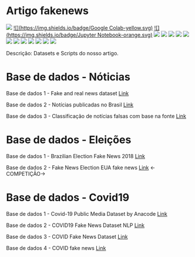 # Artigo fakenews 

[![](https://img.shields.io/badge/python-3.7+-blue.svg)](https://www.python.org/downloads/release/python-374/) 
[![](https://img.shields.io/badge/Google Colab-yellow.svg)](https://colab.research.google.com/notebooks/welcome.ipynb?hl=pt-BR) 
[![](https://img.shields.io/badge/Jupyter Notebook-orange.svg)](https://jupyter.org/)
[![](https://img.shields.io/badge/Pandas-blue.svg)](https://pandas.pydata.org/) 
[![](https://img.shields.io/badge/Matplotlib-blue.svg)](https://matplotlib.org/)
[![](https://img.shields.io/badge/plotly-green.svg)](https://plotly.com/)
[![](https://img.shields.io/badge/Seaborn-green.svg)](https://seaborn.pydata.org/)
[![](https://img.shields.io/badge/Matplotlib-orange.svg)](https://scikit-learn.org/stable/) 
[![](https://img.shields.io/badge/Scikit_Learn-green.svg)](https://scikit-learn.org/stable/)
[![](https://img.shields.io/badge/Numpy-White.svg)](https://numpy.org/)
[![](https://img.shields.io/badge/Tensorflow-orange.svg)](https://www.tensorflow.org/?hl=pt-br)
[![](https://img.shields.io/badge/Tensorflow-GPU-orange.svg)](https://www.tensorflow.org/?hl=pt-br)
[![](https://img.shields.io/badge/Keras-green.svg)](https://keras.io/)
[![](https://img.shields.io/badge/NLTK-white.svg)](https://www.nltk.org/)
[![](https://img.shields.io/badge/spaCy-blue.svg)](https://spacy.io/)


Descrição: Datasets e Scripts do nosso artigo.


# Base de dados - Nóticias 
Base de dados 1 -  Fake and real news dataset [Link](https://www.kaggle.com/clmentbisaillon/fake-and-real-news-dataset)

Base de dados 2 - Notícias publicadas no Brasil [Link](https://www.kaggle.com/diogocaliman/notcias-publicadas-no-brasil)

Base de dados 3 - Classificação de notícias falsas com base na fonte [Link](https://www.kaggle.com/ruchi798/source-based-news-classification)

# Base de dados - Eleições 
Base de dados 1 - Brazilian Election Fake News 2018 [Link](https://www.kaggle.com/caiovms/brazilian-election-fake-news-2018)

Base de dados 2 - Fake News Election EUA fake news [Link](https://www.kaggle.com/c/fake-news/overview/evaluation) <-COMPETIÇÂO->


# Base de dados - Covid19
Base de dados 1 - Covid-19 Public Media Dataset by Anacode [Link](https://www.kaggle.com/jannalipenkova/covid19-public-media-dataset)

Base de dados 2 - COVID19 Fake News Dataset NLP [Link](https://www.kaggle.com/elvinagammed/covid19-fake-news-dataset-nlp?select=Constraint_Test.xlsx)

Base de dados 3 - COVID Fake News Dataset [Link](https://www.kaggle.com/thesumitbanik/covid-fake-news-dataset)

Base de dados 4 - COVID fake news [Link](https://www.kaggle.com/csmalarkodi/covid-fake-news-dataset)

